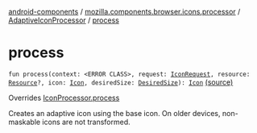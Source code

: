 [android-components](../../index.md) / [mozilla.components.browser.icons.processor](../index.md) / [AdaptiveIconProcessor](index.md) / [process](./process.md)

# process

`fun process(context: <ERROR CLASS>, request: `[`IconRequest`](../../mozilla.components.browser.icons/-icon-request/index.md)`, resource: `[`Resource`](../../mozilla.components.browser.icons/-icon-request/-resource/index.md)`?, icon: `[`Icon`](../../mozilla.components.browser.icons/-icon/index.md)`, desiredSize: `[`DesiredSize`](../../mozilla.components.browser.icons/-desired-size/index.md)`): `[`Icon`](../../mozilla.components.browser.icons/-icon/index.md) [(source)](https://github.com/mozilla-mobile/android-components/blob/master/components/browser/icons/src/main/java/mozilla/components/browser/icons/processor/AdaptiveIconProcessor.kt#L29)

Overrides [IconProcessor.process](../-icon-processor/process.md)

Creates an adaptive icon using the base icon.
On older devices, non-maskable icons are not transformed.

